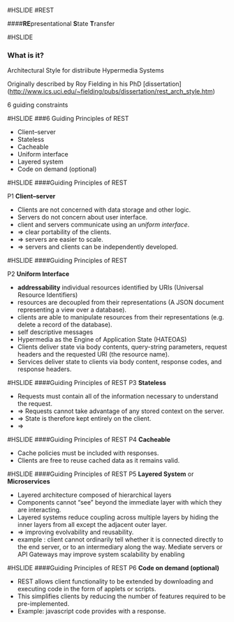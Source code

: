 #HSLIDE
#REST

####**RE**presentational **S**tate **T**ransfer




#HSLIDE
### What is it?
Architectural Style for distriibute Hypermedia Systems

Originally described by Roy Fielding in his PhD [dissertation] (http://www.ics.uci.edu/~fielding/pubs/dissertation/rest_arch_style.htm)

6 guiding constraints


#HSLIDE
###6 Guiding Principles of REST

* Client–server
* Stateless
* Cacheable
* Uniform interface 
* Layered system
* Code on demand (optional)

#HSLIDE
####Guiding Principles of REST

P1 **Client–server**

* Clients are not concerned with data storage and other logic.
* Servers do not concern about user interface.
* client and servers communicate using an *uniform interface*.
* => clear portability of the clients.
* => servers are easier to scale.
* => servers and clients can be independently developed.


#HSLIDE
####Guiding Principles of REST

P2 **Uniform Interface**

* **addressability** individual resources identified by URIs (Universal Resource Identifiers)
* resources are decoupled from their representations (A JSON document representing a view over a database).
* clients are able to manipulate resources from their representations (e.g. delete a record of the database).
* self descriptive messages
* Hypermedia as the Engine of Application State (HATEOAS)
 *  Clients deliver state via body contents, query-string parameters, request headers and the requested URI(the resource name).
 * Services deliver state to clients via body content, response codes, and responseheaders.

#HSLIDE
####Guiding Principles of REST
P3 **Stateless**
 
* Requests must contain all of the information necessary to understand the request.
* => Requests cannot take advantage of any stored context on the server.
* => State is therefore kept entirely on the client.
* =>  

#HSLIDE
####Guiding Principles of REST
P4 **Cacheable**

* Cache policies must be included with responses.
* Clients are free to reuse cached data as it remains valid.

#HSLIDE
####Guiding Principles of REST
P5 **Layered System** or **Microservices**

* Layered architecture composed of hierarchical layers
* Components cannot “see” beyond the immediate layer with which they are interacting.
* Layered systems reduce coupling across multiple layers by hiding the inner layers from all except the adjacent outer layer.
 * => improving evolvability and reusability.
* example : client cannot ordinarily tell whether it is connected directly to the end server, or to an intermediary along the way. Mediate servers or API Gateways may improve system scalability by enabling  

#HSLIDE
####Guiding Principles of REST
P6 **Code on demand (optional)**

* REST allows client functionality to be extended by downloading and executing code in the form of applets or scripts. 
* This simplifies clients by reducing the number of features required to be pre-implemented.
* Example: javascript code provides with a response.